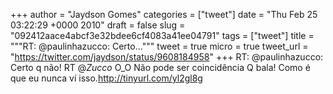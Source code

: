 
+++
author = "Jaydson Gomes"
categories = ["tweet"]
date = "Thu Feb 25 03:22:29 +0000 2010"
draft = false
slug = "092412aace4abcf3e32bdee6cf4083a41ee04791"
tags = ["tweet"]
title = """RT: @paulinhazucco: Certo..."""
tweet = true
micro = true
tweet_url = "https://twitter.com/jaydson/status/9608184958"
+++
RT: @paulinhazucco: Certo q não! RT @_Zucco_ O_O Não pode ser coincidência Q bala! Como é que eu nunca ví isso.http://tinyurl.com/yl2gl8g
